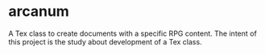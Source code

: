 # arcanum
A Tex class to create documents with a specific RPG content. The intent of this project is the study about development of a Tex class.
